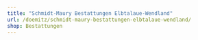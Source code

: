 ```yaml
---
title: "Schmidt-Maury Bestattungen Elbtalaue-Wendland"
url: /doemitz/schmidt-maury-bestattungen-elbtalaue-wendland/
shop: Bestattungen
---
```

